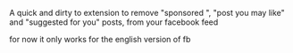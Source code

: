 A quick and dirty to extension to remove  \"sponsored \", \"post you may like\" and \"suggested for you\" posts, from your facebook feed

for now it only works for the english version of fb

